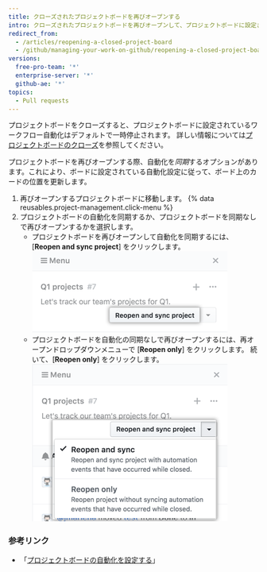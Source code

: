 ```yaml
---
title: クローズされたプロジェクトボードを再びオープンする
intro: クローズされたプロジェクトボードを再びオープンして、プロジェクトボードに設定されているワークフロー自動化を再開することができます。
redirect_from:
  - /articles/reopening-a-closed-project-board
  - /github/managing-your-work-on-github/reopening-a-closed-project-board
versions:
  free-pro-team: '*'
  enterprise-server: '*'
  github-ae: '*'
topics:
  - Pull requests
---
```

プロジェクトボードをクローズすると、プロジェクトボードに設定されているワークフロー自動化はデフォルトで一時停止されます。 詳しい情報については[プロジェクトボードのクローズ](/articles/closing-a-project-board)を参照してください。

プロジェクトボードを再びオープンする際、自動化を*同期*するオプションがあります。これにより、ボードに設定されている自動化設定に従って、ボード上のカードの位置を更新します。

1. 再びオープンするプロジェクトボードに移動します。
{% data reusables.project-management.click-menu %}
3. プロジェクトボードの自動化を同期するか、プロジェクトボードを同期なしで再びオープンするかを選択します。
    - プロジェクトボードを再びオープンして自動化を同期するには、[**Reopen and sync project**] をクリックします。 !["Reopen and resync project" ボタンの選択](/assets/images/help/projects/reopen-and-sync-project.png)
    - プロジェクトボードを自動化の同期なしで再びオープンするには、再オープンドロップダウンメニューで [**Reopen only**] をクリックします。 続いて、[**Reopen only**] をクリックします。 ![クローズ済みプロジェクトボード再オープンドロップダウンメニュー](/assets/images/help/projects/reopen-closed-project-board-drop-down-menu.png)

### 参考リンク

- 「[プロジェクトボードの自動化を設定する](/articles/configuring-automation-for-project-boards)」
